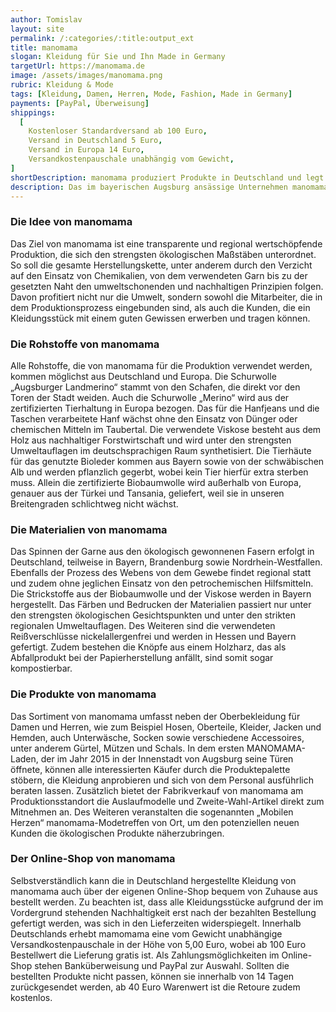 ```yaml
---
author: Tomislav
layout: site
permalink: /:categories/:title:output_ext
title: manomama
slogan: Kleidung für Sie und Ihn Made in Germany
targetUrl: https://manomama.de
image: /assets/images/manomama.png
rubric: Kleidung & Mode
tags: [Kleidung, Damen, Herren, Mode, Fashion, Made in Germany]
payments: [PayPal, Überweisung]
shippings:
  [
    Kostenloser Standardversand ab 100 Euro,
    Versand in Deutschland 5 Euro,
    Versand in Europa 14 Euro,
    Versandkostenpauschale unabhängig vom Gewicht,
]
shortDescription: manomama produziert Produkte in Deutschland und legt sehr viel Wert auf nachhaltige und ökologische Rohstoffe.
description: Das im bayerischen Augsburg ansässige Unternehmen manomama GmbH bietet ein vielfältiges Sortiment an Kleidung „Made in Germany“ an. Die Produkte werden demnach aus den weitgehend regional erzeugten Rohstoffen und zudem unter der Beachtung der höchsten ökologischen Maßstäbe gefertigt. Die in Deutschland umweltschonend hergestellte Kleidung kann in Augsburg im firmeneigenen Laden, im Fabrikverkauf sowie im Online-Shop von manomama erworben werden.
---
```


### Die Idee von manomama

Das Ziel von manomama ist eine transparente und regional wertschöpfende Produktion, die sich den strengsten ökologischen Maßstäben unterordnet. So soll die gesamte Herstellungskette, unter anderem durch den Verzicht auf den Einsatz von Chemikalien, von dem verwendeten Garn bis zu der gesetzten Naht den umweltschonenden und nachhaltigen Prinzipien folgen. Davon profitiert nicht nur die Umwelt, sondern sowohl die Mitarbeiter, die in dem Produktionsprozess eingebunden sind, als auch die Kunden, die ein Kleidungsstück mit einem guten Gewissen erwerben und tragen können.

### Die Rohstoffe von manomama

Alle Rohstoffe, die von manomama für die Produktion verwendet werden, kommen möglichst aus Deutschland und Europa. Die Schurwolle „Augsburger Landmerino“ stammt von den Schafen, die direkt vor den Toren der Stadt weiden. Auch die Schurwolle „Merino“ wird aus der zertifizierten Tierhaltung in Europa bezogen. Das für die Hanfjeans und die Taschen verarbeitete Hanf wächst ohne den Einsatz von Dünger oder chemischen Mitteln im Taubertal. Die verwendete Viskose besteht aus dem Holz aus nachhaltiger Forstwirtschaft und wird unter den strengsten Umweltauflagen im deutschsprachigen Raum synthetisiert. Die Tierhäute für das genutzte Bioleder kommen aus Bayern sowie von der schwäbischen Alb und werden pflanzlich gegerbt, wobei kein Tier hierfür extra sterben muss. Allein die zertifizierte Biobaumwolle wird außerhalb von Europa, genauer aus der Türkei und Tansania, geliefert, weil sie in unseren Breitengraden schlichtweg nicht wächst.

### Die Materialien von manomama

Das Spinnen der Garne aus den ökologisch gewonnenen Fasern erfolgt in Deutschland, teilweise in Bayern, Brandenburg sowie Nordrhein-Westfallen. Ebenfalls der Prozess des Webens von dem Gewebe findet regional statt und zudem ohne jeglichen Einsatz von den petrochemischen Hilfsmitteln. Die Strickstoffe aus der Biobaumwolle und der Viskose werden in Bayern hergestellt. Das Färben und Bedrucken der Materialien passiert nur unter den strengsten ökologischen Gesichtspunkten und unter den strikten regionalen Umweltauflagen. Des Weiteren sind die verwendeten Reißverschlüsse nickelallergenfrei und werden in Hessen und Bayern gefertigt. Zudem bestehen die Knöpfe aus einem Holzharz, das als Abfallprodukt bei der Papierherstellung anfällt, sind somit sogar kompostierbar.

### Die Produkte von manomama

Das Sortiment von manomama umfasst neben der Oberbekleidung für Damen und Herren, wie zum Beispiel Hosen, Oberteile, Kleider, Jacken und Hemden, auch Unterwäsche, Socken sowie verschiedene Accessoires, unter anderem Gürtel, Mützen und Schals. In dem ersten MANOMAMA-Laden, der im Jahr 2015 in der Innenstadt von Augsburg seine Türen öffnete, können alle interessierten Käufer durch die Produktepalette stöbern, die Kleidung anprobieren und sich von dem Personal ausführlich beraten lassen. Zusätzlich bietet der Fabrikverkauf von manomama am Produktionsstandort die Auslaufmodelle und Zweite-Wahl-Artikel direkt zum Mitnehmen an. Des Weiteren veranstalten die sogenannten „Mobilen Herzen“ manomama-Modetreffen von Ort, um den potenziellen neuen Kunden die ökologischen Produkte näherzubringen.

### Der Online-Shop von manomama

Selbstverständlich kann die in Deutschland hergestellte Kleidung von manomama auch über der eigenen Online-Shop bequem von Zuhause aus bestellt werden. Zu beachten ist, dass alle Kleidungsstücke aufgrund der im Vordergrund stehenden Nachhaltigkeit erst nach der bezahlten Bestellung gefertigt werden, was sich in den Lieferzeiten widerspiegelt. Innerhalb Deutschlands erhebt mamomama eine vom Gewicht unabhängige Versandkostenpauschale in der Höhe von 5,00 Euro, wobei ab 100 Euro Bestellwert die Lieferung gratis ist. Als Zahlungsmöglichkeiten im Online-Shop stehen Banküberweisung und PayPal zur Auswahl. Sollten die bestellten Produkte nicht passen, können sie innerhalb von 14 Tagen zurückgesendet werden, ab 40 Euro Warenwert ist die Retoure zudem kostenlos.
